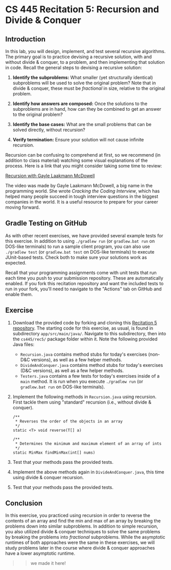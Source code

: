 # CS 445 Recitation 5: Recursion and Divide & Conquer

## Introduction

In this lab, you will design, implement, and test several recursive algorithms.
The primary goal is to practice devising a recursive solution, with and without
divide & conquer, to a problem, and then implementing that solution in code.
Recall the general steps to devising a recursive solution:

1. **Identify the subproblems:** What smaller (yet structurally identical)
subproblems will be used to solve the original problem? Note that in divide &
conquer, these must be *fractional* in size, relative to the original problem.

2. **Identify how answers are composed:** Once the solutions to the subproblems
are in hand, how can they be combined to get an answer to the original problem?

3. **Identify the base cases:** What are the small problems that can be solved
directly, without recursion?

4. **Verify termination:** Ensure your solution will not cause infinite
recursion.

Recursion can be confusing to comprehend at first, so we recommend (in addition
to class material) watching some visual explanations of the process. Here is a
link that you might consider taking some time to review:

[Recursion with Gayle Laakmann McDowell](https://www.youtube.com/watch?v=KEEKn7Me-ms)

The video was made by Gayle Laakmann McDowell, a big name in the programming
world. She wrote *Cracking the Coding Interview*, which has helped many people
succeed in tough interview questions in the biggest companies in the world. It
is a useful resource to prepare for your career moving forward.

## Gradle Testing on GitHub

As with other recent exercises, we have provided several example tests for this
exercise. In addition to using `./gradlew run` (or `gradlew.bat run` on DOS-like
terminals) to run a sample client program, you can also use `./gradlew test` (or
`gradlew.bat test` on DOS-like terminals) to execute JUnit-based tests. Check
both to make sure your solutions work as expected.

Recall that your programming assignments come with unit tests that run each time
you push to your submission repository. These are automatically enabled. If you
fork this recitation repository and want the included tests to run in your fork,
you'll need to navigate to the "Actions" tab on GitHub and enable them.

## Exercise

1. Download the provided code by forking and cloning this [Recitation 5
repository](https://github.com/2217-cs445/cs445-rec5). The starting code for
this exercise, as usual, is found in subdirectory `app/src/main/java/`. Navigate
to this subdirectory, then into the `cs445/rec5/` package folder within it. Note
the following provided Java files:

   - `Recursion.java` contains method stubs for today's exercises (non-D&C
     versions), as well as a few helper methods.
   - `DivideAndConquer.java` contains method stubs for today's exercises (D&C
     versions), as well as a few helper methods.
   - `Testers.java` contains a few tests for today's exercises inside of a
     `main` method. It is run when you execute `./gradlew run` (or `gradlew.bat
     run` on DOS-like terminals).

2. Implement the following methods in `Recursion.java` using recursion. First tackle them using "standard" recursion (i.e., without divide & conquer).

       /**
        * Reverses the order of the objects in an array
        */
       static <T> void reverse(T[] a)

       /**
        * Determines the minimum and maximum element of an array of ints
        */
       static MinMax findMinMax(int[] nums)

3. Test that your methods pass the provided tests.

4. Implement the above methods again in `DivideAndConquer.java`, this time using
divide & conquer recursion.

5. Test that your methods pass the provided tests.

## Conclusion

In this exercise, you practiced using recursion in order to reverse the contents
of an array and find the min and max of an array by breaking the problems down
into similar subproblems. In addition to simple recursion, you also utilized
divide & conquer techniques to solve the same problems by breaking the problems
into *fractional* subproblems. While the asymptotic runtimes of both approaches
were the same in these exercises, we will study problems later in the course
where divide & conquer approaches have a lower asymptotic runtime.

>>we made it here!

